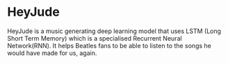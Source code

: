 # HeyJude

HeyJude is a music generating deep learning model that uses LSTM (Long Short Term Memory) which is a specialised Recurrent Neural Network(RNN). It helps Beatles fans to be able to listen to the songs he would have made for us, again. 
